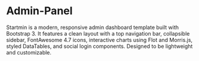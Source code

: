 # Admin-Panel
Startmin is a modern, responsive admin dashboard template built with Bootstrap 3. It features a clean layout with a top navigation bar, collapsible sidebar, FontAwesome 4.7 icons, interactive charts using Flot and Morris.js, styled DataTables, and social login components. Designed to be lightweight and customizable.
